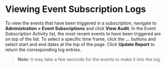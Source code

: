 [title]: # (Viewing Event Subscription Logs)
[tags]: # (Viewing Event Subscription Logs)
[priority]: #

# Viewing Event Subscription Logs

To view the events that have been triggered in a subscription, navigate to **Administration > Event Subscriptions** and click **View Audit**. In the Event Subscription Activity list, the most recent events to have been triggered are on top of the list. To select a specific time frame, click the **...** buttons and select start and end dates at the top of the page. Click **Update Report** to return the corresponding log entries.

> **Note:** It may take a few seconds for the events to make it into the log.
